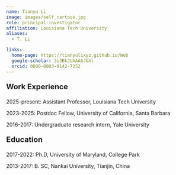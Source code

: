 ```yaml
---
name: Tianyu Li
image: images/self_cartoon.jpg
role: principal-investigator
affiliation: Louisiana Tech University
aliases:
  - T. Li

links:
  home-page: https://tianyulixyz.github.io/Web
  google-scholar: 3i3BkJUAAAAJ&hl
  orcid: 0000-0003-0142-7252
---
```


<p style="font-size: 20px; font-weight: bold;">Work Experience</p>
<p>2025-present: Assistant Professor, Louisiana Tech University<p> 

<p>2023-2025: Postdoc Fellow, University of California, Santa Barbara<p>

<p>2016-2017: Undergraduate research intern, Yale University<p>

<p style="font-size: 20px; font-weight: bold;">Education</p>
<p>2017-2022: Ph.D, University of Maryland, College Park

<p>2013-2017: B. SC, Nankai University, Tianjin, China<p>

